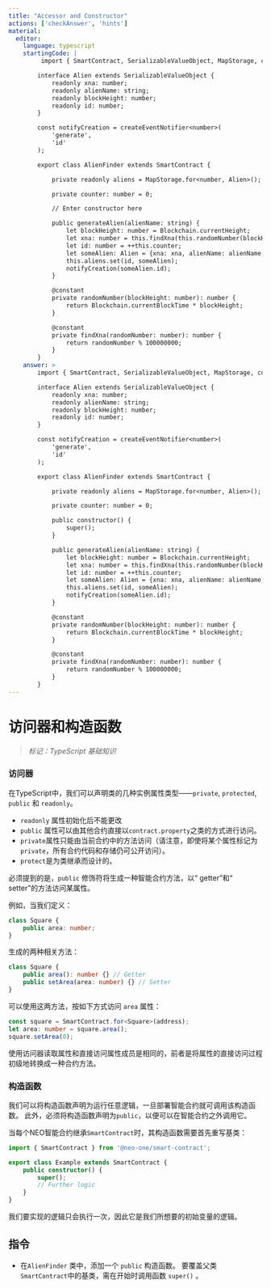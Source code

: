 ```yaml
---
title: "Accessor and Constructor"
actions: ['checkAnswer', 'hints']
material: 
  editor:
    language: typescript
    startingCode: |
         import { SmartContract, SerializableValueObject, MapStorage, constant, Blockchain, createEventNotifier } from '@neo-one/smart-contract';

        interface Alien extends SerializableValueObject {
            readonly xna: number;
            readonly alienName: string;
            readonly blockHeight: number;
            readonly id: number;
        }

        const notifyCreation = createEventNotifier<number>(
            'generate',
            'id'
        );

        export class AlienFinder extends SmartContract {

            private readonly aliens = MapStorage.for<number, Alien>();

            private counter: number = 0; 

            // Enter constructor here

            public generateAlien(alienName: string) {
                let blockHeight: number = Blockchain.currentHeight;
                let xna: number = this.findXna(this.randomNumber(blockHeight));
                let id: number = ++this.counter;
                let someAlien: Alien = {xna: xna, alienName: alienName, blockHeight: blockHeight, id: id};
                this.aliens.set(id, someAlien);
                notifyCreation(someAlien.id);
            }

            @constant
            private randomNumber(blockHeight: number): number {
                return Blockchain.currentBlockTime * blockHeight;
            }

            @constant
            private findXna(randomNumber: number): number {
                return randomNumber % 100000000;
            }
        }
    answer: > 
        import { SmartContract, SerializableValueObject, MapStorage, constant, Blockchain, createEventNotifier } from '@neo-one/smart-contract';

        interface Alien extends SerializableValueObject {
            readonly xna: number;
            readonly alienName: string;
            readonly blockHeight: number;
            readonly id: number;
        }

        const notifyCreation = createEventNotifier<number>(
            'generate',
            'id'
        );

        export class AlienFinder extends SmartContract {

            private readonly aliens = MapStorage.for<number, Alien>();

            private counter: number = 0; 

            public constructor() {
                super();
            }

            public generateAlien(alienName: string) {
                let blockHeight: number = Blockchain.currentHeight;
                let xna: number = this.findXna(this.randomNumber(blockHeight));
                let id: number = ++this.counter;
                let someAlien: Alien = {xna: xna, alienName: alienName, blockHeight: blockHeight, id: id};
                this.aliens.set(id, someAlien);
                notifyCreation(someAlien.id);
            }

            @constant
            private randomNumber(blockHeight: number): number {
                return Blockchain.currentBlockTime * blockHeight;
            }

            @constant
            private findXna(randomNumber: number): number {
                return randomNumber % 100000000;
            }
        }
---
```


# 访问器和构造函数
> *标记：TypeScript 基础知识*

### 访问器

在TypeScript中，我们可以声明类的几种实例属性类型——`private`, `protected`, `public` 和 `readonly`。
- `readonly` 属性初始化后不能更改
- `public` 属性可以由其他合约直接以`contract.property`之类的方式进行访问。
- `private`属性只能由当前合约中的方法访问（请注意，即使将某个属性标记为 `private`，所有合约代码和存储仍可公开访问）。 
- `protect`是为类继承而设计的。

必须提到的是，`public` 修饰符将生成一种智能合约方法，以“ getter”和“ setter”的方法访问某属性。

例如，当我们定义：

```typescript
class Square {
    public area: number;
}
```

生成的两种相关方法：

```typescript
class Square {
    public area(): number {} // Getter
    public setArea(area: number) {} // Setter
}    
```

可以使用这两方法，按如下方式访问 `area` 属性：

```typescript
const square = SmartContract.for<Square>(address);
let area: number = square.area(); 
square.setArea(0); 
```

使用访问器读取属性和直接访问属性成员是相同的，前者是将属性的直接访问过程初级地转换成一种合约方法。

###  构造函数

我们可以将构造函数声明为运行任意逻辑，一旦部署智能合约就可调用该构造函数。 此外，必须将构造函数声明为`public`，以便可以在智能合约之外调用它。

当每个NEO智能合约继承`SmartContract`时，其构造函数需要首先重写基类：

```typescript
import { SmartContract } from '@neo-one/smart-contract';

export class Example extends SmartContract {
    public constructor() {
        super();
        // Further logic
    }
}
```

我们要实现的逻辑只会执行一次，因此它是我们所想要的初始变量的逻辑。

## 指令
- 在`AlienFinder` 类中，添加一个 `public` 构造函数。
要覆盖父类 `SmartContract`中的基类，需在开始时调用函数 `super()` 。
